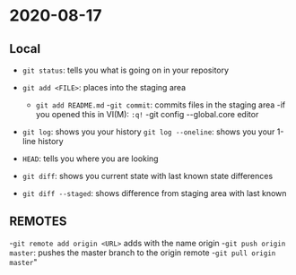 # 2020-08-17

## Local

- `git status`: tells you what is going on in your repository
- `git add <FILE>`: places <FILE> into the staging area
	- `git add README.md`
-`git commit`: commits files in the staging area
	-if you opened this in VI(M): <ESC> `:q!`
	-git config --global.core editor

- `git log`: shows you your history
	`git log --oneline`: shows you your 1-line history
- `HEAD`: tells you where you are looking 

- `git diff`: shows you current state with last known state differences
- `git diff --staged`: shows difference from staging area with last known

## REMOTES
-`git remote add origin <URL>` adds <URL> with the name origin
-`git push origin master`: pushes the master branch to the origin remote
-`git pull origin master`"
